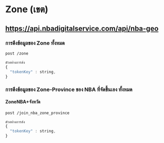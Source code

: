 # Zone (เขต)
## https://api.nbadigitalservice.com/api/nba-geo

### การดึงข้อมูลของ Zone ทั้งหมด
```http
post /zone
```

```javascript
ตัวอย่างการส่ง
{
  "tokenKey" : string,
}
```


### การดึงข้อมูลของ Zone-Province ของ NBA ที่จัดขึ้นเอง ทั้งหมด
#### ZoneNBA+จังหวัด
```http
post /join_nba_zone_province
```

```javascript
ตัวอย่างการส่ง
{
  "tokenKey" : string,
}
```
